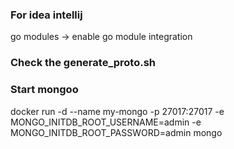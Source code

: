 ### For idea intellij

go modules -> enable go module integration 


### Check the generate_proto.sh


### Start mongoo
docker run -d  --name my-mongo -p 27017:27017   -e MONGO_INITDB_ROOT_USERNAME=admin -e MONGO_INITDB_ROOT_PASSWORD=admin mongo  

